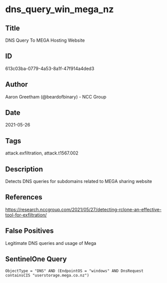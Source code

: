 # dns_query_win_mega_nz

## Title
DNS Query To MEGA Hosting Website

## ID
613c03ba-0779-4a53-8a1f-47f914a4ded3

## Author
Aaron Greetham (@beardofbinary) - NCC Group

## Date
2021-05-26

## Tags
attack.exfiltration, attack.t1567.002

## Description
Detects DNS queries for subdomains related to MEGA sharing website

## References
https://research.nccgroup.com/2021/05/27/detecting-rclone-an-effective-tool-for-exfiltration/

## False Positives
Legitimate DNS queries and usage of Mega

## SentinelOne Query
```
ObjectType = "DNS" AND (EndpointOS = "windows" AND DnsRequest containsCIS "userstorage.mega.co.nz")

```